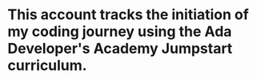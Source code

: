 # This account tracks the initiation of my coding journey using the Ada Developer's Academy Jumpstart curriculum.
